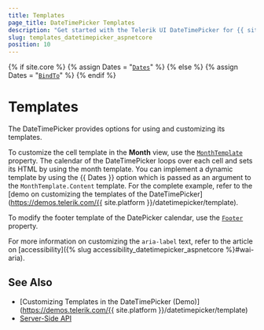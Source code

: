 ```yaml
---
title: Templates
page_title: DateTimePicker Templates
description: "Get started with the Telerik UI DateTimePicker for {{ site.framework }} and learn how to customize its templates."
slug: templates_datetimepicker_aspnetcore
position: 10
---
```

{% if site.core %}
    {% assign Dates = "[`Dates`](/api/Kendo.Mvc.UI.Fluent/DateTimePickerBuilder#datessystemdatetime)" %}
{% else %}
    {% assign Dates = "[`BindTo`](/api/Kendo.Mvc.UI.Fluent/DatePickerBuilder#bindtosystemcollectionsgenericlistsystemdatetime)" %}
{% endif %}

# Templates

The DateTimePicker provides options for using and customizing its templates.  

To customize the cell template in the **Month** view, use the [`MonthTemplate`](/api/Kendo.Mvc.UI.Fluent/DateTimePickerBuilder#monthtemplatesystemstring) property. The calendar of the DateTimePicker loops over each cell and sets its HTML by using the month template. You can implement a dynamic template by using the {{ Dates }} option which is passed as an argument to the `MonthTemplate.Content` template. For the complete example, refer to the [demo on customizing the templates of the DateTimePicker](https://demos.telerik.com/{{ site.platform }}/datetimepicker/template).

To modify the footer template of the DatePicker calendar, use the [`Footer`](/api/Kendo.Mvc.UI.Fluent/DateTimePickerBuilder#footersystemstring) property.

For more information on customizing the `aria-label` text, refer to the article on [accessibility]({% slug accessibility_datetimepicker_aspnetcore %}#wai-aria).

## See Also

* [Customizing Templates in the DateTimePicker (Demo)](https://demos.telerik.com/{{ site.platform }}/datetimepicker/template)
* [Server-Side API](/api/datetimepicker)
